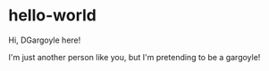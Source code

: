 # hello-world

Hi, DGargoyle here!

I'm just another person like you, but I'm pretending to be a gargoyle!
